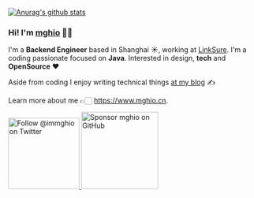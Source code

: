 [![Anurag's github stats](https://github-readme-stats.vercel.app/api?username=mghio&show_icons=true&theme=radical)](https://github.com/anuraghazra/github-readme-stats)


<!--
**mghio/mghio** is a ✨ _special_ ✨ repository because its `README.md` (this file) appears on your GitHub profile.

Here are some ideas to get you started:

- 🔭 I’m currently working on ...
- 🌱 I’m currently learning ...
- 👯 I’m looking to collaborate on ...
- 🤔 I’m looking for help with ...
- 💬 Ask me about ...
- 📫 How to reach me: ...
- 😄 Pronouns: ...
- ⚡ Fun fact: ...
-->


### Hi! I'm [mghio](https://www.mghio.cn) 👋🏼

I'm a **Backend Engineer** based in Shanghai ☀️, working at [LinkSure](https://www.wifi.com). I'm a coding passionate focused on **Java**. Interested in design, **tech** and **OpenSource** ❤️

Aside from coding I enjoy writing technical things [at my blog](https://www.mghio.cn) ✍️

Learn more about me 👉🏻 https://www.mghio.cn.
<p>
  <a href="https://twitter.com/intent/follow?screen_name=immghio">
    <img src="https://user-images.githubusercontent.com/7629661/87821427-202e0280-c870-11ea-9e38-8c7c74856753.png" width="144" alt="Follow @immghio on Twitter" title="Follow @immghio on Twitter">
  </a>

  <a href="https://github.com/sponsors/mghio">
    <img src="https://user-images.githubusercontent.com/7629661/87821425-1f956c00-c870-11ea-9871-a76f99739501.png" width="156" alt="Sponsor mghio on GitHub" title="Sponsor mghio on GitHub">
  </a>
</p>
